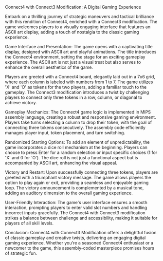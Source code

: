 Connect4 with Connect3 Modification: A Digital Gaming Experience

Embark on a thrilling journey of strategic maneuvers and tactical brilliance with this rendition of Connect4, enriched with a Connect3 modification. The game welcomes players to a visually engaging interface that features an ASCII art display, adding a touch of nostalgia to the classic gaming experience.

Game Interface and Presentation:
The game opens with a captivating title display, designed with ASCII art and playful animations. The title introduces the Connect4 environment, setting the stage for an exciting gameplay experience. The ASCII art is not just a visual treat but also serves to enhance the overall aesthetics of the game.

Players are greeted with a Connect4 board, elegantly laid out in a 7x6 grid, where each column is labeled with numbers from 1 to 7. The game utilizes 'X' and 'O' as tokens for the two players, adding a familiar touch to the gameplay. The Connect3 modification introduces a twist by challenging players to connect only three tokens in a row, column, or diagonal to achieve victory.

Gameplay Mechanics:
The Connect4 game logic is implemented in MIPS assembly language, creating a robust and responsive gaming environment. Players take turns selecting a column to drop their token, with the goal of connecting three tokens consecutively. The assembly code efficiently manages player input, token placement, and turn switching.

Randomized Starting Options:
To add an element of unpredictability, the game incorporates a dice roll mechanism at the beginning. Players can choose to press Enter for a random selection or input specific choices (1 for 'X' and 0 for 'O'). The dice roll is not just a functional aspect but is accompanied by ASCII art, enhancing the visual appeal.

Victory and Restart:
Upon successfully connecting three tokens, players are greeted with a triumphant victory message. The game allows players the option to play again or exit, providing a seamless and enjoyable gaming loop. The victory announcement is complemented by a musical tone, adding an auditory dimension to the overall gaming experience.

User-Friendly Interaction:
The game's user interface ensures a smooth interaction, prompting players to enter valid slot numbers and handling incorrect inputs gracefully. The Connect4 with Connect3 modification strikes a balance between challenge and accessibility, making it suitable for players of all skill levels.

Conclusion:
Connect4 with Connect3 Modification offers a delightful fusion of classic gameplay and creative twists, delivering an engaging digital gaming experience. Whether you're a seasoned Connect4 enthusiast or a newcomer to the game, this assembly-coded masterpiece promises hours of strategic fun.
